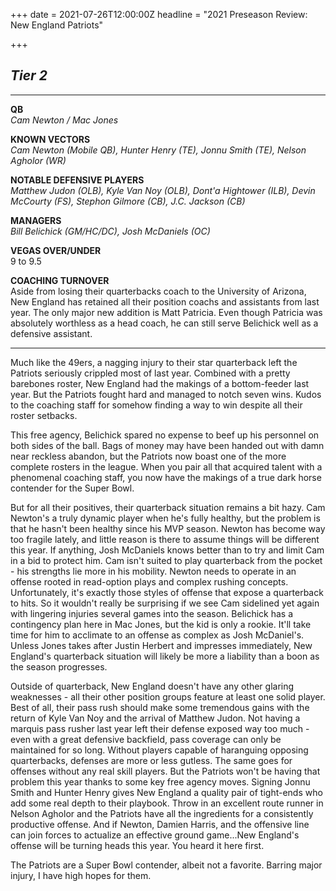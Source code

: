 +++
date = 2021-07-26T12:00:00Z
headline = "2021 Preseason Review: New England Patriots"

+++
## _Tier 2_

***

**QB**  
_Cam Newton / Mac Jones_

**KNOWN VECTORS**  
_Cam Newton (Mobile QB), Hunter Henry (TE), Jonnu Smith (TE), Nelson Agholor (WR)_

**NOTABLE DEFENSIVE PLAYERS**  
_Matthew Judon (OLB),_ _Kyle Van Noy (OLB), Dont'a Hightower (ILB), Devin McCourty (FS), Stephon Gilmore (CB), J.C. Jackson (CB)_

**MANAGERS**  
_Bill Belichick (GM/HC/DC), Josh McDaniels (OC)_

**VEGAS OVER/UNDER**  
9 to 9.5

**COACHING TURNOVER**  
Aside from losing their quarterbacks coach to the University of Arizona, New England has retained all their position coachs and assistants from last year. The only major new addition is Matt Patricia. Even though Patricia was absolutely worthless as a head coach, he can still serve Belichick well as a defensive assistant.

***

Much like the 49ers, a nagging injury to their star quarterback left the Patriots seriously crippled most of last year. Combined with a pretty barebones roster, New England had the makings of a bottom-feeder last year. But the Patriots fought hard and managed to notch seven wins. Kudos to the coaching staff for somehow finding a way to win despite all their roster setbacks.

This free agency, Belichick spared no expense to beef up his personnel on both sides of the ball. Bags of money may have been handed out with damn near reckless abandon, but the Patriots now boast one of the more complete rosters in the league. When you pair all that acquired talent with a phenomenal coaching staff, you now have the makings of a true dark horse contender for the Super Bowl.

But for all their positives, their quarterback situation remains a bit hazy. Cam Newton's a truly dynamic player when he's fully healthy, but the problem is that he hasn't been healthy since his MVP season. Newton has become way too fragile lately, and little reason is there to assume things will be different this year. If anything, Josh McDaniels knows better than to try and limit Cam in a bid to protect him. Cam isn't suited to play quarterback from the pocket - his strengths lie more in his mobility. Newton needs to operate in an offense rooted in read-option plays and complex rushing concepts. Unfortunately, it's exactly those styles of offense that expose a quarterback to hits. So it wouldn't really be surprising if we see Cam sidelined yet again with lingering injuries several games into the season. Belichick has a contingency plan here in Mac Jones, but the kid is only a rookie. It'll take time for him to acclimate to an offense as complex as Josh McDaniel's. Unless Jones takes after Justin Herbert and impresses immediately, New England's quarterback situation will likely be more a liability than a boon as the season progresses.

Outside of quarterback, New England doesn't have any other glaring weaknesses - all their other position groups feature at least one solid player. Best of all, their pass rush should make some tremendous gains with the return of Kyle Van Noy and the arrival of Matthew Judon. Not having a marquis pass rusher last year left their defense exposed way too much - even with a great defensive backfield, pass coverage can only be maintained for so long. Without players capable of haranguing opposing quarterbacks, defenses are more or less gutless. The same goes for offenses without any real skill players. But the Patriots won't be having that problem this year thanks to some key free agency moves. Signing Jonnu Smith and Hunter Henry gives New England a quality pair of tight-ends who add some real depth to their playbook. Throw in an excellent route runner in Nelson Agholor and the Patriots have all the ingredients for a consistently productive offense. And if Newton, Damien Harris, and the offensive line can join forces to actualize an effective ground game...New England's offense will be turning heads this year. You heard it here first.

The Patriots are a Super Bowl contender, albeit not a favorite. Barring major injury, I have high hopes for them.  